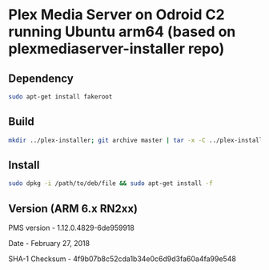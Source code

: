 # Plex Media Server on Odroid C2 running Ubuntu arm64 (based on plexmediaserver-installer repo)

## Dependency
```bash
sudo apt-get install fakeroot
```

## Build
```bash
mkdir ../plex-installer; git archive master | tar -x -C ../plex-installer/ && cd .. && fakeroot dpkg-deb --build plex-installer ./
```

## Install
```bash
sudo dpkg -i /path/to/deb/file && sudo apt-get install -f
```

## Version (ARM 6.x RN2xx)
PMS version - 1.12.0.4829-6de959918

Date - February 27, 2018

SHA-1 Checksum - 4f9b07b8c52cda1b34e0c6d9d3fa60a4fa99e548
